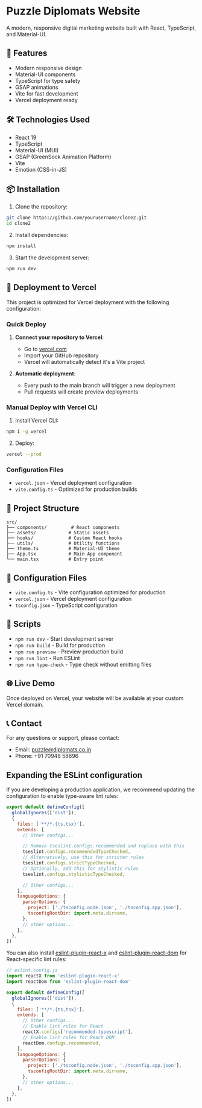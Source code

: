 # Puzzle Diplomats Website

A modern, responsive digital marketing website built with React, TypeScript, and Material-UI.

## 🚀 Features

- Modern responsive design
- Material-UI components
- TypeScript for type safety
- GSAP animations
- Vite for fast development
- Vercel deployment ready

## 🛠️ Technologies Used

- React 19
- TypeScript
- Material-UI (MUI)
- GSAP (GreenSock Animation Platform)
- Vite
- Emotion (CSS-in-JS)

## 📦 Installation

1. Clone the repository:
```bash
git clone https://github.com/yourusername/clone2.git
cd clone2
```

2. Install dependencies:
```bash
npm install
```

3. Start the development server:
```bash
npm run dev
```

## 🚀 Deployment to Vercel

This project is optimized for Vercel deployment with the following configuration:

### Quick Deploy

1. **Connect your repository to Vercel**:
   - Go to [vercel.com](https://vercel.com)
   - Import your GitHub repository
   - Vercel will automatically detect it's a Vite project

2. **Automatic deployment**:
   - Every push to the main branch will trigger a new deployment
   - Pull requests will create preview deployments

### Manual Deploy with Vercel CLI

1. Install Vercel CLI:
```bash
npm i -g vercel
```

2. Deploy:
```bash
vercel --prod
```

### Configuration Files

- `vercel.json` - Vercel deployment configuration
- `vite.config.ts` - Optimized for production builds

## 📁 Project Structure

```
src/
├── components/         # React components
├── assets/            # Static assets
├── hooks/             # Custom React hooks
├── utils/             # Utility functions
├── theme.ts           # Material-UI theme
├── App.tsx            # Main App component
└── main.tsx           # Entry point
```

## 🔧 Configuration Files

- `vite.config.ts` - Vite configuration optimized for production
- `vercel.json` - Vercel deployment configuration
- `tsconfig.json` - TypeScript configuration

## 📝 Scripts

- `npm run dev` - Start development server
- `npm run build` - Build for production
- `npm run preview` - Preview production build
- `npm run lint` - Run ESLint
- `npm run type-check` - Type check without emitting files

## 🌐 Live Demo

Once deployed on Vercel, your website will be available at your custom Vercel domain.

## 📞 Contact

For any questions or support, please contact:
- Email: puzzle@diplomats.co.in
- Phone: +91 70948 58696

## Expanding the ESLint configuration

If you are developing a production application, we recommend updating the configuration to enable type-aware lint rules:

```js
export default defineConfig([
  globalIgnores(['dist']),
  {
    files: ['**/*.{ts,tsx}'],
    extends: [
      // Other configs...

      // Remove tseslint.configs.recommended and replace with this
      tseslint.configs.recommendedTypeChecked,
      // Alternatively, use this for stricter rules
      tseslint.configs.strictTypeChecked,
      // Optionally, add this for stylistic rules
      tseslint.configs.stylisticTypeChecked,

      // Other configs...
    ],
    languageOptions: {
      parserOptions: {
        project: ['./tsconfig.node.json', './tsconfig.app.json'],
        tsconfigRootDir: import.meta.dirname,
      },
      // other options...
    },
  },
])
```

You can also install [eslint-plugin-react-x](https://github.com/Rel1cx/eslint-react/tree/main/packages/plugins/eslint-plugin-react-x) and [eslint-plugin-react-dom](https://github.com/Rel1cx/eslint-react/tree/main/packages/plugins/eslint-plugin-react-dom) for React-specific lint rules:

```js
// eslint.config.js
import reactX from 'eslint-plugin-react-x'
import reactDom from 'eslint-plugin-react-dom'

export default defineConfig([
  globalIgnores(['dist']),
  {
    files: ['**/*.{ts,tsx}'],
    extends: [
      // Other configs...
      // Enable lint rules for React
      reactX.configs['recommended-typescript'],
      // Enable lint rules for React DOM
      reactDom.configs.recommended,
    ],
    languageOptions: {
      parserOptions: {
        project: ['./tsconfig.node.json', './tsconfig.app.json'],
        tsconfigRootDir: import.meta.dirname,
      },
      // other options...
    },
  },
])
```

